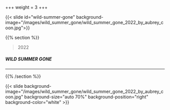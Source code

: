 +++
weight = 3
+++


{{< slide id="wild-summer-gone" background-image="/images/wild_summer_gone/wild_summer_gone_2022_by_aubrey_coon.jpg">}}

{{% section %}}

> 2022

##### WILD SUMMER GONE

---

{{% /section %}}

{{< slide background-image="/images/wild_summer_gone/wild_summer_gone_2022_by_aubrey_coon.jpg" background-size="auto 70%" background-position="right" background-color="white" >}}

